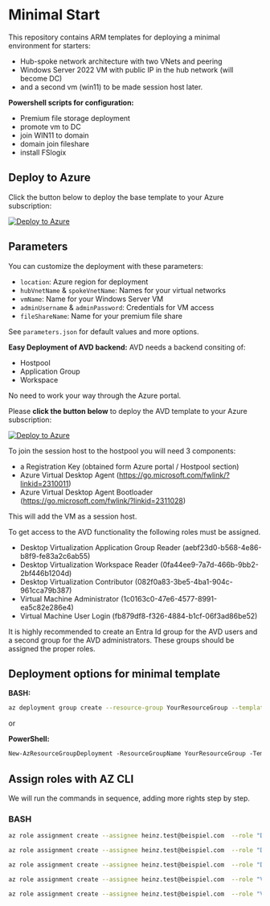 # Minimal Start

This repository contains ARM templates for deploying a minimal environment for starters:

- Hub-spoke network architecture with two VNets and peering
- Windows Server 2022 VM with public IP in the hub network (will become DC)
- and a second vm (win11) to be made session host later.

**Powershell scripts for configuration:**

- Premium file storage deployment
- promote vm to DC
- join WIN11 to domain
- domain join fileshare
- install FSlogix

## Deploy to Azure

Click the button below to deploy the base template to your Azure subscription:

[![Deploy to Azure](https://aka.ms/deploytoazurebutton)](https://portal.azure.com/#create/Microsoft.Template/uri/https%3A%2F%2Fraw.githubusercontent.com%2Fingrammicrocloudde%2Fminimal-start%2Frefs%2Fheads%2Fmain%2Fdeploy.json%0A)

## Parameters

You can customize the deployment with these parameters:

- `location`: Azure region for deployment
- `hubVnetName` & `spokeVnetName`: Names for your virtual networks
- `vmName`: Name for your Windows Server VM
- `adminUsername` & `adminPassword`: Credentials for VM access
- `fileShareName`: Name for your premium file share

See `parameters.json` for default values and more options.

**Easy Deployment of AVD backend:**
AVD needs a backend consiting of:

- Hostpool
- Application Group
- Workspace

No need to work your way through the Azure portal.

Please **click the button below** to deploy the AVD template to your Azure subscription:

[![Deploy to Azure](https://aka.ms/deploytoazurebutton)](https://portal.azure.com/#create/Microsoft.Template/uri/https%3A%2F%2Fraw.githubusercontent.com%2Fingrammicrocloudde%2Fminimal-start%2Frefs%2Fheads%2Fmain%2F06deployavd.json)

To join the session host to the hostpool you will need 3 components: 

- a Registration Key (obtained form Azure portal / Hostpool section)
- Azure Virtual Desktop Agent (<https://go.microsoft.com/fwlink/?linkid=2310011>)
- Azure Virtual Desktop Agent Bootloader (<https://go.microsoft.com/fwlink/?linkid=2311028>)

This will add the VM as a session host.

To get access to the AVD functionality the following roles must be assigned.

- Desktop Virtualization Application Group Reader (aebf23d0-b568-4e86-b8f9-fe83a2c6ab55)
- Desktop Virtualization Workspace Reader (0fa44ee9-7a7d-466b-9bb2-2bf446b1204d)
- Desktop Virtualization Contributor (082f0a83-3be5-4ba1-904c-961cca79b387)
- Virtual Machine Administrator  (1c0163c0-47e6-4577-8991-ea5c82e286e4)
- Virtual Machine User Login (fb879df8-f326-4884-b1cf-06f3ad86be52)

It is highly recommended to create an Entra Id group for the AVD users and a second group for the AVD administrators. These groups should be assigned the proper roles.

## Deployment options for minimal template

**BASH:**

```sh
az deployment group create --resource-group YourResourceGroup --template-file deploy.json --parameters parameters.json
```

or

**PowerShell:**

```ps
New-AzResourceGroupDeployment -ResourceGroupName YourResourceGroup -TemplateFile deploy.json -TemplateParameterFile parameters.json
```

## Assign roles with AZ CLI

We will run the commands in sequence, adding more rights step by step.

### BASH

```sh
az role assignment create --assignee heinz.test@beispiel.com  --role "Desktop Virtualization Application Group Reader" --scope /subscriptions/00000000-0000-0000-0000-000000000000/resourceGroups/MyResourceGroup

az role assignment create --assignee heinz.test@beispiel.com  --role "Desktop Virtualization Workspace Reader" --scope /subscriptions/00000000-0000-0000-0000-000000000000/resourceGroups/MyResourceGroup

az role assignment create --assignee heinz.test@beispiel.com  --role "Desktop Virtualization Contributor" --scope /subscriptions/00000000-0000-0000-0000-000000000000/resourceGroups/MyResourceGroup

az role assignment create --assignee heinz.test@beispiel.com  --role "Virtual Machine Administrator Login" --scope /subscriptions/00000000-0000-0000-0000-000000000000/resourceGroups/MyResourceGroup

az role assignment create --assignee heinz.test@beispiel.com  --role "Virtual Machine User Login" --scope /subscriptions/00000000-0000-0000-0000-000000000000/resourceGroups/MyResourceGroup
